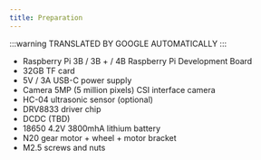 ```yaml
---
title: Preparation
---
```

:::warning
TRANSLATED BY GOOGLE AUTOMATICALLY
:::

- Raspberry Pi 3B / 3B + / 4B Raspberry Pi Development Board
- 32GB TF card
- 5V / 3A USB-C power supply
- Camera 5MP (5 million pixels) CSI interface camera
- HC-04 ultrasonic sensor (optional)
- DRV8833 driver chip
- DCDC (TBD)
- 18650 4.2V 3800mhA lithium battery
- N20 gear motor + wheel + motor bracket
- M2.5 screws and nuts